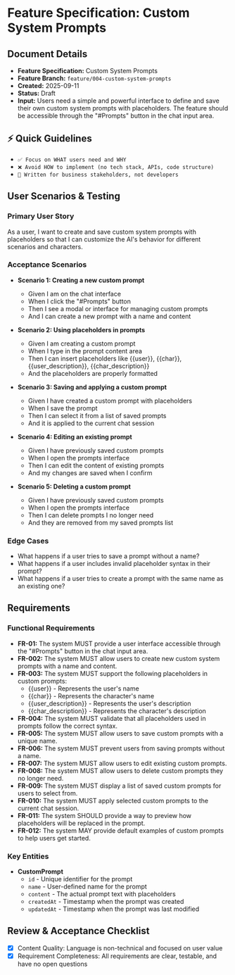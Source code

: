 # Feature Specification: Custom System Prompts

## Document Details
* **Feature Specification:** Custom System Prompts
* **Feature Branch:** `feature/004-custom-system-prompts`
* **Created:** 2025-09-11
* **Status:** Draft
* **Input:** Users need a simple and powerful interface to define and save their own custom system prompts with placeholders. The feature should be accessible through the "#Prompts" button in the chat input area.

## ⚡ Quick Guidelines
*   `✅ Focus on WHAT users need and WHY`
*   `❌ Avoid HOW to implement (no tech stack, APIs, code structure)`
*   `👥 Written for business stakeholders, not developers`

## User Scenarios & Testing

### Primary User Story
As a user, I want to create and save custom system prompts with placeholders so that I can customize the AI's behavior for different scenarios and characters.

### Acceptance Scenarios
*   **Scenario 1: Creating a new custom prompt**
    *   Given I am on the chat interface
    *   When I click the "#Prompts" button
    *   Then I see a modal or interface for managing custom prompts
    *   And I can create a new prompt with a name and content

*   **Scenario 2: Using placeholders in prompts**
    *   Given I am creating a custom prompt
    *   When I type in the prompt content area
    *   Then I can insert placeholders like {{user}}, {{char}}, {{user_description}}, {{char_description}}
    *   And the placeholders are properly formatted

*   **Scenario 3: Saving and applying a custom prompt**
    *   Given I have created a custom prompt with placeholders
    *   When I save the prompt
    *   Then I can select it from a list of saved prompts
    *   And it is applied to the current chat session

*   **Scenario 4: Editing an existing prompt**
    *   Given I have previously saved custom prompts
    *   When I open the prompts interface
    *   Then I can edit the content of existing prompts
    *   And my changes are saved when I confirm

*   **Scenario 5: Deleting a custom prompt**
    *   Given I have previously saved custom prompts
    *   When I open the prompts interface
    *   Then I can delete prompts I no longer need
    *   And they are removed from my saved prompts list

### Edge Cases
*   What happens if a user tries to save a prompt without a name?
*   What happens if a user includes invalid placeholder syntax in their prompt?
*   What happens if a user tries to create a prompt with the same name as an existing one?

## Requirements

### Functional Requirements
*   **FR-01:** The system MUST provide a user interface accessible through the "#Prompts" button in the chat input area.
*   **FR-002:** The system MUST allow users to create new custom system prompts with a name and content.
*   **FR-003:** The system MUST support the following placeholders in custom prompts:
    *   {{user}} - Represents the user's name
    *   {{char}} - Represents the character's name
    *   {{user_description}} - Represents the user's description
    *   {{char_description}} - Represents the character's description
*   **FR-004:** The system MUST validate that all placeholders used in prompts follow the correct syntax.
*   **FR-005:** The system MUST allow users to save custom prompts with a unique name.
*   **FR-006:** The system MUST prevent users from saving prompts without a name.
*   **FR-007:** The system MUST allow users to edit existing custom prompts.
*   **FR-008:** The system MUST allow users to delete custom prompts they no longer need.
*   **FR-009:** The system MUST display a list of saved custom prompts for users to select from.
*   **FR-010:** The system MUST apply selected custom prompts to the current chat session.
*   **FR-011:** The system SHOULD provide a way to preview how placeholders will be replaced in the prompt.
*   **FR-012:** The system MAY provide default examples of custom prompts to help users get started.

### Key Entities
*   **CustomPrompt**
    *   `id` - Unique identifier for the prompt
    *   `name` - User-defined name for the prompt
    *   `content` - The actual prompt text with placeholders
    *   `createdAt` - Timestamp when the prompt was created
    *   `updatedAt` - Timestamp when the prompt was last modified

## Review & Acceptance Checklist
*   [x] Content Quality: Language is non-technical and focused on user value
*   [x] Requirement Completeness: All requirements are clear, testable, and have no open questions
